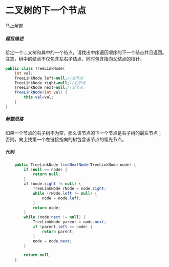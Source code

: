 二叉树的下一个节点
====
[马上解题](https://www.nowcoder.com/practice/9023a0c988684a53960365b889ceaf5e?tpId=13&tqId=11210&tPage=1&rp=1&ru=/ta/coding-interviews&qru=/ta/coding-interviews/question-ranking)

##### 题目描述   
给定一个二叉树和其中的一个结点，请找出中序遍历顺序的下一个结点并且返回。注意，树中的结点不仅包含左右子结点，同时包含指向父结点的指针。
```java
public class TreeLinkNode{
    int val;
    TreeLinkNode left=null;//左节点
    TreeLinkNode right=null;//右节点
    TreeLinkNode next=null;//父节点
    TreeLinkNode(int val) {
        this.val=val;    
    }
}
```

##### 解题思路
如果一个节点的右子树不为空，那么该节点的下一个节点是右子树的最左节点；
否则，向上找第一个左链接指向的树包含该节点的祖先节点。
##### 代码
```java
    public TreeLinkNode findNextNode(TreeLinkNode node) {
        if (null == node) {
            return null;
        }
        if (node.right != null) {
            TreeLinkNode rNode = node.right;
            while (rNode.left != null) {
                node = node.left;
            }
            return node;
        }
        while (node.next != null) {
            TreeLinkNode parent = node.next;
            if (parent.left == node) {
                return parent;
            }
            node = node.next;
        }

        return null;
    }
```
